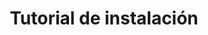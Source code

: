 ---
title: Tutorial de instalación
description: Directorio de tutoriales de instalación del servidor
order: 1
---